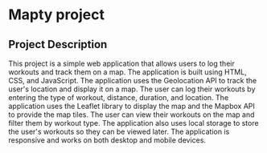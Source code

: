 # Mapty project

## Project Description

This project is a simple web application that allows users to log their workouts and track them on a map. The application is built using HTML, CSS, and JavaScript. The application uses the Geolocation API to track the user's location and display it on a map. The user can log their workouts by entering the type of workout, distance, duration, and location. The application uses the Leaflet library to display the map and the Mapbox API to provide the map tiles. The user can view their workouts on the map and filter them by workout type. The application also uses local storage to store the user's workouts so they can be viewed later. The application is responsive and works on both desktop and mobile devices.
